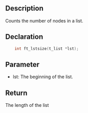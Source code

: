 ## Description
Counts the number of nodes in a list.

## Declaration 
```c
	int ft_lstsize(t_list *lst);
```

## Parameter 
- lst: The beginning of the list.

## Return 
The length of the list 

